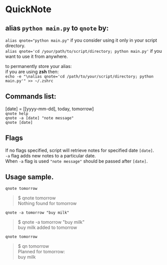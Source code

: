 # QuickNote

## alias `python main.py` to `qnote` by:  
`alias qnote="python main.py"` if you consider using it only in your script directory.  
`alias qnote='cd /your/path/to/script/directory; python main.py'` if you want to use it from anywhere.  

to permanently store your alias:  
if you are using **zsh** then:  
`echo -e "\nalias qnote='cd /path/to/your/script/directory; python main.py'" >> ~/.zshrc`  

## Commands list:  
[date] = [[yyyy-mm-dd], today, tomorrow]  
`qnote help`  
`qnote -a [date] "note message"`    
`qnote [date]`    

## Flags
If no flags specified, script will retrieve notes for specified date `[date]`.  
`-a` flag adds new notes to a particular date.  
When `-a` flag is used `"note message"` should be passed after `[date]`.

## Usage sample.  

`qnote tomorrow`
>$ qnote tomorrow  
>Nothing found for tomorrow  

`qnote -a tomorrow "buy milk"`
>$ qnote -a tomorrow "buy milk"  
buy milk added to tomorrow  


`qnote tomorrow`
>$ qn tomorrow  
Planned for tomorrow:  
        buy milk  
